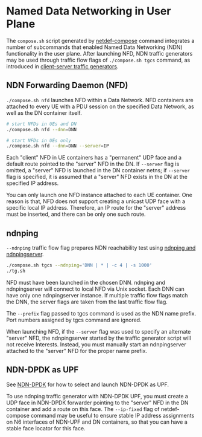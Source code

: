 # Named Data Networking in User Plane

The `compose.sh` script generated by [netdef-compose](../netdef-compose/README.md) command integrates a number of subcommands that enabled Named Data Networking (NDN) functionality in the user plane.
After launching NFD, NDN traffic generators may be used through traffic flow flags of `./compose.sh tgcs` command, as introduced in [client-server traffic generators](tgcs.md).

## NDN Forwarding Daemon (NFD)

`./compose.sh nfd` launches NFD within a Data Network.
NFD containers are attached to every UE with a PDU session on the specified Data Network, as well as the DN container itself.

```bash
# start NFDs in UEs and DN
./compose.sh nfd --dnn=DNN

# start NFDs in UEs only
./compose.sh nfd --dnn=DNN --server=IP
```

Each "client" NFD in UE containers has a "permanent" UDP face and a default route pointed to the "server" NFD in the DN.
If `--server` flag is omitted, a "server" NFD is launched in the DN container netns; if `--server` flag is specified, it is assumed that a "server" NFD exists in the DN at the specified IP address.

You can only launch one NFD instance attached to each UE container.
One reason is that, NFD does not support creating a unicast UDP face with a specific local IP address.
Therefore, an IP route for the "server" address must be inserted, and there can be only one such route.

## ndnping

`--ndnping` traffic flow flag prepares NDN reachability test using [ndnping and ndnpingserver](https://github.com/named-data/ndn-tools/tree/master/tools/ping).

```bash
./compose.sh tgcs --ndnping='DNN | * | -c 4 | -s 1000'
./tg.sh
```

NFD must have been launched in the chosen DNN.
ndnping and ndnpingserver will connect to local NFD via Unix socket.
Each DNN can have only one ndnpingserver instance.
If multiple traffic flow flags match the DNN, the server flags are taken from the last traffic flow flag.

The `--prefix` flag passed to tgcs command is used as the NDN name prefix.
Port numbers assigned by tgcs command are ignored.

When launching NFD, if the `--server` flag was used to specify an alternate "server" NFD, the ndnpingserver started by the traffic generator script will not receive Interests.
Instead, you must manually start an ndnpingserver attached to the "server" NFD for the proper name prefix.

## NDN-DPDK as UPF

See [NDN-DPDK](../ndndpdk/README.md) for how to select and launch NDN-DPDK as UPF.

To use ndnping traffic generator with NDN-DPDK UPF, you must create a UDP face in NDN-DPDK forwarder pointing to the "server" NFD in the DN container and add a route on this face.
The `--ip-fixed` flag of netdef-compose command may be useful to ensure stable IP address assignments on N6 interfaces of NDN-UPF and DN containers, so that you can have a stable face locator for this face.
